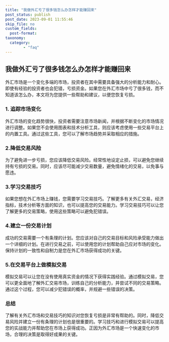 ```yaml
---
title: "我做外汇亏了很多钱怎么办怎样才能赚回来"
post_status: publish
post_date: 2023-09-01 11:55:46
skip_file: no
custom_fields: 
  post-format: 
taxonomy:
  category:
        - "faq"
---
```


## 我做外汇亏了很多钱怎么办怎样才能赚回来

外汇市场是一个变化多端的市场，投资者在其中需要具备强大的分析能力和耐心。即使有经验的投资者也会犯错，亏损资金。如果您在外汇市场中亏了很多钱，而不知道该怎么办，本文将为您提供一些帮助和建议，以便您恢复亏损。

### 1. 追踪市场变化

外汇市场的变化趋势很快，投资者需要注意市场新闻，并根据不断变化的市场情况进行调整。如果您不会使用图表和技术分析工具，则应该考虑使用一些交易平台上的内置工具。通过这些工具，您可以了解市场趋势并采取相应的措施。

### 2.降低交易风险

为了避免进一步亏损，您应该降低交易风险。经常性地设定止损，可以避免您继续持有亏损的交易。同时，应该尽可能减少交易数量，避免情绪化的交易，以免事与愿违。

### 3.学习交易技巧

如果您想在外汇市场上赚钱，您需要学习交易技巧。了解更多有关外汇交易，经济指标，技术分析等方面的知识，也可以提高您的交易能力。学习交易技巧可以让您了解更多的交易策略，使用这些策略可以避免犯错误。

### 4.建立一份交易计划

成功的交易需要一个有条理的计划。您应该对自己的交易目标和风险承受能力做出一个详细的计划。在进行交易之前，可以使用您的计划帮助自己应对市场的变化。保持计划的一致性和自制力是您在外汇市场获得成功的关键。

### 5.在交易平台上做模拟交易

模拟交易可以让您在没有使用真实资金的情况下获得实践经验。通过模拟交易，您可以更全面地了解外汇交易市场，训练自己的分析能力，并尝试不同的交易策略。通过这个过程，您可以减少犯错误的概率，并规避一些错误的决策。

### 总结

了解有关外汇市场和交易技巧的知识对您恢复亏损是非常有帮助的。同时，降低交易风险并建立一份有条理的计划也是很重要的。学习技巧和进行模拟交易可以提高您的实战能力并帮助您在市场上获得成功。正因为外汇市场是一个快速变化的市场，合理的决策是取得好成果的关键。
